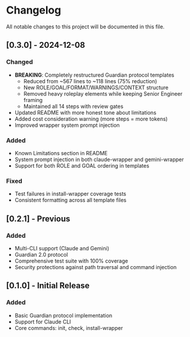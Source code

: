 # Changelog

All notable changes to this project will be documented in this file.

## [0.3.0] - 2024-12-08

### Changed
- **BREAKING**: Completely restructured Guardian protocol templates
  - Reduced from ~567 lines to ~118 lines (75% reduction)
  - New ROLE/GOAL/FORMAT/WARNINGS/CONTEXT structure
  - Removed heavy roleplay elements while keeping Senior Engineer framing
  - Maintained all 14 steps with review gates
- Updated README with more honest tone about limitations
- Added cost consideration warning (more steps = more tokens)
- Improved wrapper system prompt injection

### Added
- Known Limitations section in README
- System prompt injection in both claude-wrapper and gemini-wrapper
- Support for both ROLE and GOAL ordering in templates

### Fixed
- Test failures in install-wrapper coverage tests
- Consistent formatting across all template files

## [0.2.1] - Previous

### Added
- Multi-CLI support (Claude and Gemini)
- Guardian 2.0 protocol
- Comprehensive test suite with 100% coverage
- Security protections against path traversal and command injection

## [0.1.0] - Initial Release

### Added
- Basic Guardian protocol implementation
- Support for Claude CLI
- Core commands: init, check, install-wrapper